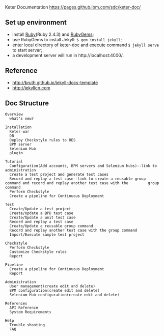 Keter Documentation https://pages.github.ibm.com/sdc/keter-doc/

## Set up environment
- install [Ruby](https://www.ruby-lang.org/en/downloads/)(Ruby 2.4.3) and [RubyGems](https://rubygems.org/pages/download);
- use RubyGems to install Jekyll: `$ gem install jekyll`;
- enter local directory of keter-doc and execute command  `$ jekyll serve` to start server;
- a development server will run in http://localhost:4000/.

## Reference
- http://bruth.github.io/jekyll-docs-template
- http://jekyllcn.com



## Doc Structure
    Overview
      what's new?
      
    Installation
      Keter war
      DB
      Deploy Checkstyle rules to RES
      BPM server
      Selenium Hub
      plugin
      
    Tutorial
      Configuration(Add accounts, BPM servers and Selenium hubs)--link to administration
      Create a test project and generate test cases
      Record and replay a test case--link to create a reusable group command and record and replay another test case with the         group command
      Perform Checkstyle
      Create a pipeline for Continuous Deployment
      
    Test
      Create/Update a test project
      Create/Update a BPD test case
      Create/Update a unit test case
      Record and replay a test case
      Create/Update a reusable group command
      Record and replay another test case with the group command
      Import/Execute sample test project
      
    Checkstyle
      Perform Checkstyle
      Customize Checkstyle rules
      Report
      
    Pipeline
      Create a pipeline for Continuous Deployment
      Report
    
    Administration
      User management(create edit and delete)
      BPM configuration(create edit and delete)
      Selenium Hub configuration(create edit and delete)

    References
      API Reference
      System Requirements

    Help
      Trouble shooting
      FAQ


